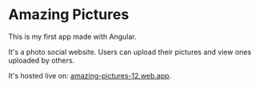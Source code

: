 # Amazing Pictures

This is my first app made with Angular.

It's a photo social website.
Users can upload their pictures and view ones uploaded by others.

It's hosted live on: [amazing-pictures-12.web.app](https://amazing-pictures-12.web.app/).
